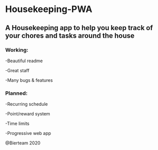 # Housekeeping-PWA
## A Housekeeping app to help you keep track of your chores and tasks around the house
### Working:
-Beautiful readme

-Great staff

-Many bugs & features


### Planned:

-Recurring schedule

-Point/reward system

-Time limits

-Progressive web app









@Bierteam 2020
